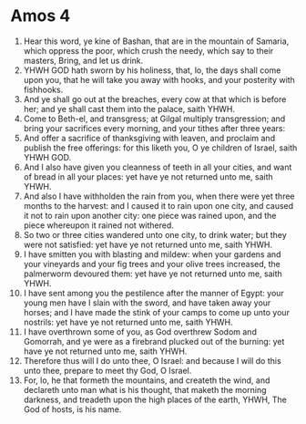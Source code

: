 ﻿# Amos 4
1. Hear this word, ye kine of Bashan, that are in the mountain of Samaria, which oppress the poor, which crush the needy, which say to their masters, Bring, and let us drink. 
2. YHWH GOD hath sworn by his holiness, that, lo, the days shall come upon you, that he will take you away with hooks, and your posterity with fishhooks. 
3. And ye shall go out at the breaches, every cow at that which is before her; and ye shall cast them into the palace, saith YHWH. 
4.  Come to Beth-el, and transgress; at Gilgal multiply transgression; and bring your sacrifices every morning, and your tithes after three years: 
5. And offer a sacrifice of thanksgiving with leaven, and proclaim and publish the free offerings: for this liketh you, O ye children of Israel, saith YHWH GOD. 
6.  And I also have given you cleanness of teeth in all your cities, and want of bread in all your places: yet have ye not returned unto me, saith YHWH. 
7. And also I have withholden the rain from you, when there were yet three months to the harvest: and I caused it to rain upon one city, and caused it not to rain upon another city: one piece was rained upon, and the piece whereupon it rained not withered. 
8. So two or three cities wandered unto one city, to drink water; but they were not satisfied: yet have ye not returned unto me, saith YHWH. 
9. I have smitten you with blasting and mildew: when your gardens and your vineyards and your fig trees and your olive trees increased, the palmerworm devoured them: yet have ye not returned unto me, saith YHWH. 
10. I have sent among you the pestilence after the manner of Egypt: your young men have I slain with the sword, and have taken away your horses; and I have made the stink of your camps to come up unto your nostrils: yet have ye not returned unto me, saith YHWH. 
11. I have overthrown some of you, as God overthrew Sodom and Gomorrah, and ye were as a firebrand plucked out of the burning: yet have ye not returned unto me, saith YHWH. 
12. Therefore thus will I do unto thee, O Israel: and because I will do this unto thee, prepare to meet thy God, O Israel. 
13. For, lo, he that formeth the mountains, and createth the wind, and declareth unto man what is his thought, that maketh the morning darkness, and treadeth upon the high places of the earth, YHWH, The God of hosts, is his name. 

